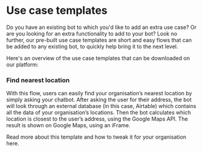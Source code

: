 # Use case templates

Do you have an existing bot to which you'd like to add an extra use case? Or are you looking for an extra functionality to add to your bot? Look no further, our pre-built use case templates are short and easy flows that can be added to any existing bot, to quickly help bring it to the next level.

Here's an overview of the use case templates that can be downloaded on our platform:

### Find nearest location

With this flow, users can easily find your organisation’s nearest location by simply asking your chatbot. After asking the user for their address, the bot will look through an external database (in this case, Airtable) which contains all the data of your organisation’s locations. Then the bot calculates which location is closest to the user’s address, using the Google Maps API. The result is shown on Google Maps, using an iFrame.

Read more about this template and how to tweak it for your organisation here.
